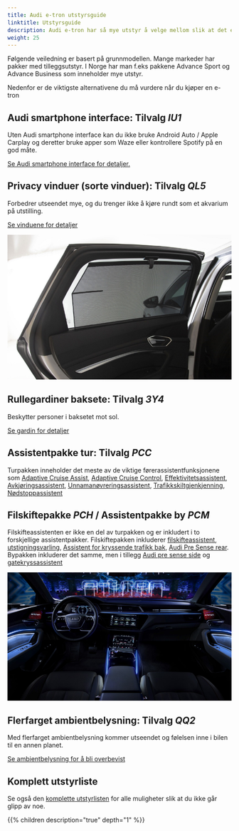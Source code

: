 ```yaml
---
title: Audi e-tron utstyrsguide
linktitle: Utstyrsguide
description: Audi e-tron har så mye utstyr å velge mellom slik at det er nesten umulig å ha oversikten. Her prøver vi å hjelpe deg med å velge de viktigste. 
weight: 25
---
```


Følgende veiledning er basert på grunnmodellen. Mange markeder har pakker med tilleggsutstyr. I Norge har man f.eks pakkene Advance Sport og Advance Business som inneholder mye utstyr.

Nedenfor er de viktigste alternativene du må vurdere når du kjøper en e-tron

## Audi smartphone interface: Tilvalg *IU1*

Uten Audi smartphone interface kan du ikke bruke Android Auto / Apple Carplay og deretter bruke apper som Waze eller kontrollere Spotify på en god måte.

[Se Audi smartphone interface for detaljer.](../technology/uiandoperations/smartphoneinterface/)

## Privacy vinduer (sorte vinduer): Tilvalg *QL5*

Forbedrer utseendet mye, og du trenger ikke å kjøre rundt som et akvarium på utstilling.

[Se vinduene for detaljer](../exterior/windows/#privacy-glass)

![3y4](3y4.jpg)

## Rullegardiner baksete: Tilvalg *3Y4*

Beskytter personer i baksetet mot sol.

[Se gardin for detaljer](../interior/curtain)

## Assistentpakke tur: Tilvalg *PCC*

Turpakken inneholder det meste av de viktige førerassistentfunksjonene som [Adaptive Cruise Assist](../technology/drivingassistance/adaptivecruiseassist/), [Adaptive Cruise Control](../technology/drivingassistance/adaptivecruisecontrol/), [Effektivitetsassistent](../technology/drivingassistance/predictiveefficiencyassist/), [Avkjøringsassistent](../technology/drivingassistance/turnassist/), [Unnamanøvreringsassistent](../technology/drivingassistance/collisionavoidanceassist/), [Trafikkskiltgjenkjenning](../technology/drivingassistance/trafficsignrecognition/), [Nødstoppassistent](../technology/drivingassistance/emergencyassist/)

## Filskiftepakke *PCH* / Assistentpakke by *PCM*

Filskifteassistenten er ikke en del av turpakken og er inkludert i to forskjellige assistentpakker. Filskiftepakken inkluderer [filskifteassistent](../technology/drivingassistance/sideassist/), [utstigningsvarling](../technology/drivingassistance/exitwarning/), [Assistent for kryssende trafikk bak](../technology/drivingassistance/crosstrafficassistrear/), [Audi Pre Sense rear](../technology/drivingassistance/presenserear/). Bypakken inkluderer det samme, men i tillegg [Audi pre sense side](../technology/drivingassistance/presenseside/) og [gatekryssassistent](../technology/drivingassistance/crossingassist/)

![QQ2](qq2.jpg)

## Flerfarget ambientbelysning: Tilvalg *QQ2*

Med flerfarget ambientbelysning kommer utseendet og følelsen inne i bilen til en annen planet.

[Se ambientbelysning for å bli overbevist](../interior/lights/)

## Komplett utstyrliste

Se også den  [komplette utstyrlisten](list) for alle muligheter slik at du ikke går glipp av noe.

{{% children description="true" depth="1" %}}
